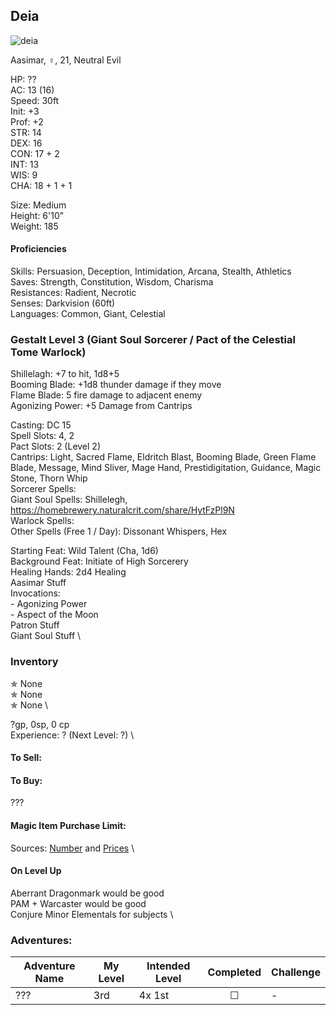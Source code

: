 ## Deia
![deia](https://user-images.githubusercontent.com/57691070/173487757-79d4f3de-00a0-498c-85c3-71d363600461.png)

Aasimar, ♀, 21, Neutral Evil

HP: ?? \
AC: 13 (16) \
Speed: 30ft \
Init: +3 \
Prof: +2 \
STR: 14 \
DEX: 16 \
CON: 17 + 2\
INT: 13 \
WIS: 9 \
CHA: 18 + 1 + 1

Size: Medium \
Height: 6'10" \
Weight: 185 

#### Proficiencies
Skills: Persuasion, Deception, Intimidation, Arcana, Stealth, Athletics \
Saves: Strength, Constitution, Wisdom, Charisma \
Resistances: Radient, Necrotic \
Senses: Darkvision (60ft) \
Languages: Common, Giant, Celestial 

### Gestalt Level 3 (Giant Soul Sorcerer / Pact of the Celestial Tome Warlock) 

Shillelagh: +7 to hit, 1d8+5 \
Booming Blade: +1d8 thunder damage if they move \
Flame Blade: 5 fire damage to adjacent enemy \
Agonizing Power: +5 Damage from Cantrips 


Casting: DC 15 \
Spell Slots: 4, 2 \
Pact Slots: 2 (Level 2) \
Cantrips: Light, Sacred Flame, Eldritch Blast, Booming Blade, Green Flame Blade, Message, Mind Sliver, Mage Hand, Prestidigitation, Guidance, Magic Stone, Thorn Whip \
Sorcerer Spells: \
Giant Soul Spells: Shillelegh, https://homebrewery.naturalcrit.com/share/HytFzPl9N \
Warlock Spells: \
Other Spells (Free 1 / Day): Dissonant Whispers, Hex

Starting Feat: Wild Talent (Cha, 1d6) \
Background Feat: Initiate of High Sorcerery \
Healing Hands: 2d4 Healing \
Aasimar Stuff \
Invocations: \
\- Agonizing Power \
\- Aspect of the Moon \
Patron Stuff \
Giant Soul Stuff \


### Inventory
✯ None \
✯ None \
✯ None \


?gp, 0sp, 0 cp \
Experience: ? (Next Level: ?) \

#### To Sell: 

#### To Buy:
???

#### Magic Item Purchase Limit: 
Sources: [Number](https://rpg.stackexchange.com/questions/89814/how-rare-are-magic-items-and-how-many-should-i-be-handing-out) and [Prices](https://drive.google.com/file/d/0B8XAiXpOfz9cMWt1RTBicmpmUDg/view?resourcekey=0-ceHUken0_UhQ3Apa6g4SJA) \


#### On Level Up
Aberrant Dragonmark would be good \
PAM + Warcaster would be good \
Conjure Minor Elementals for subjects \

### Adventures:
| Adventure Name          | My Level | Intended Level | Completed | Challenge |
| ------------------------- | ------ | -------------- |:---:|-----|
| ??? |  3rd   | 4x 1st         | ☐ | - |


